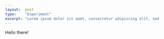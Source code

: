 ```yaml
---
layout:  post
type:    "Experiment"
excerpt: "Lorem ipsum dolor sit amet, consectetur adipiscing elit, sed do eiusmod tempor incididunt ut labore et dolore magna aliqua."
---
```


Hello there!
